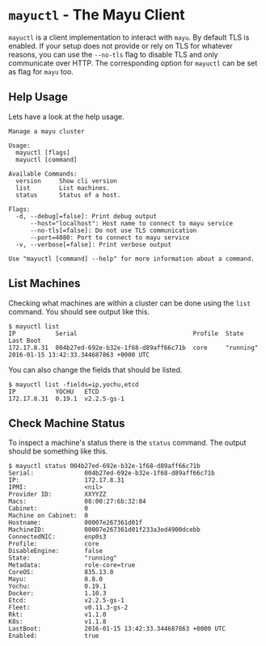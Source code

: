 # `mayuctl` - The Mayu Client

`mayuctl` is a client implementation to interact with `mayu`. By default TLS
is enabled. If your setup does not provide or rely on TLS for whatever reasons,
you can use the `--no-tls` flag to disable TLS and only communicate over
HTTP. The corresponding option for `mayuctl` can be set as flag for `mayu` too.

## Help Usage

Lets have a look at the help usage.

```nohighlight
Manage a mayu cluster

Usage:
  mayuctl [flags]
  mayuctl [command]

Available Commands:
  version     Show cli version
  list        List machines.
  status      Status of a host.

Flags:
  -d, --debug[=false]: Print debug output
      --host="localhost": Host name to connect to mayu service
      --no-tls[=false]: Do not use TLS communication
      --port=4080: Port to connect to mayu service
  -v, --verbose[=false]: Print verbose output

Use "mayuctl [command] --help" for more information about a command.
```

## List Machines

Checking what machines are within a cluster can be done using the `list`
command. You should see output like this.

```nohighlight
$ mayuctl list
IP           Serial                                Profile  State      Last Boot
172.17.8.31  004b27ed-692e-b32e-1f68-d89aff66c71b  core     "running"  2016-01-15 13:42:33.344687863 +0000 UTC
```

You can also change the fields that should be listed.

```nohighlight
$ mayuctl list -fields=ip,yochu,etcd
IP           YOCHU   ETCD
172.17.8.31  0.19.1  v2.2.5-gs-1
```

## Check Machine Status

To inspect a machine's status there is the `status` command. The output should
be something like this.

```nohighlight
$ mayuctl status 004b27ed-692e-b32e-1f68-d89aff66c71b
Serial:              004b27ed-692e-b32e-1f68-d89aff66c71b
IP:                  172.17.8.31
IPMI:                <nil>
Provider ID:         XXYYZZ
Macs:                08:00:27:6b:32:84
Cabinet:             0
Machine on Cabinet:  0
Hostname:            00007e267361d01f
MachineID:           00007e267361d01f233a3ed4900dcebb
ConnectedNIC:        enp0s3
Profile:             core
DisableEngine:       false
State:               "running"
Metadata:            role-core=true
CoreOS:              835.13.0
Mayu:                0.8.0
Yochu:               0.19.1
Docker:              1.10.3
Etcd:                v2.2.5-gs-1
Fleet:               v0.11.3-gs-2
Rkt:                 v1.1.0
K8s:                 v1.1.8
LastBoot:            2016-01-15 13:42:33.344687863 +0000 UTC
Enabled:             true
```
